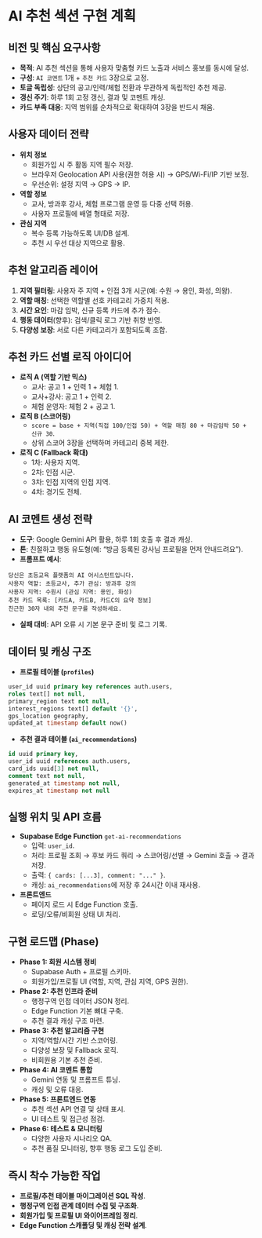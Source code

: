 # AI 추천 섹션 구현 계획

## 비전 및 핵심 요구사항
- **목적**: AI 추천 섹션을 통해 사용자 맞춤형 카드 노출과 서비스 홍보를 동시에 달성.
- **구성**: `AI 코멘트` 1개 + `추천 카드` 3장으로 고정.
- **토글 독립성**: 상단의 공고/인력/체험 전환과 무관하게 독립적인 추천 제공.
- **갱신 주기**: 하루 1회 고정 갱신, 결과 및 코멘트 캐싱.
- **카드 부족 대응**: 지역 범위를 순차적으로 확대하여 3장을 반드시 채움.

## 사용자 데이터 전략
- **위치 정보**
  - 회원가입 시 주 활동 지역 필수 저장.
  - 브라우저 Geolocation API 사용(권한 허용 시) → GPS/Wi-Fi/IP 기반 보정.
  - 우선순위: 설정 지역 → GPS → IP.
- **역할 정보**
  - 교사, 방과후 강사, 체험 프로그램 운영 등 다중 선택 허용.
  - 사용자 프로필에 배열 형태로 저장.
- **관심 지역**
  - 복수 등록 가능하도록 UI/DB 설계.
  - 추천 시 우선 대상 지역으로 활용.

## 추천 알고리즘 레이어
1. **지역 필터링**: 사용자 주 지역 + 인접 3개 시군(예: 수원 → 용인, 화성, 의왕).
2. **역할 매칭**: 선택한 역할별 선호 카테고리 가중치 적용.
3. **시간 요인**: 마감 임박, 신규 등록 카드에 추가 점수.
4. **행동 데이터**(향후): 검색/클릭 로그 기반 취향 반영.
5. **다양성 보장**: 서로 다른 카테고리가 포함되도록 조합.

## 추천 카드 선별 로직 아이디어
- **로직 A (역할 기반 믹스)**
  - 교사: 공고 1 + 인력 1 + 체험 1.
  - 교사+강사: 공고 1 + 인력 2.
  - 체험 운영자: 체험 2 + 공고 1.
- **로직 B (스코어링)**
  - `score = base + 지역(직접 100/인접 50) + 역할 매칭 80 + 마감임박 50 + 신규 30`.
  - 상위 스코어 3장을 선택하며 카테고리 중복 제한.
- **로직 C (Fallback 확대)**
  - 1차: 사용자 지역.
  - 2차: 인접 시군.
  - 3차: 인접 지역의 인접 지역.
  - 4차: 경기도 전체.

## AI 코멘트 생성 전략
- **도구**: Google Gemini API 활용, 하루 1회 호출 후 결과 캐싱.
- **톤**: 친절하고 행동 유도형(예: “방금 등록된 강사님 프로필을 먼저 안내드려요”).
- **프롬프트 예시**:
```text
당신은 초등교육 플랫폼의 AI 어시스턴트입니다.
사용자 역할: 초등교사, 추가 관심: 방과후 강의
사용자 지역: 수원시 (관심 지역: 용인, 화성)
추천 카드 목록: [카드A, 카드B, 카드C의 요약 정보]
친근한 30자 내외 추천 문구를 작성하세요.
```
- **실패 대비**: API 오류 시 기본 문구 준비 및 로그 기록.

## 데이터 및 캐싱 구조
- **프로필 테이블 (`profiles`)**
```sql
user_id uuid primary key references auth.users,
roles text[] not null,
primary_region text not null,
interest_regions text[] default '{}',
gps_location geography,
updated_at timestamp default now()
```
- **추천 결과 테이블 (`ai_recommendations`)**
```sql
id uuid primary key,
user_id uuid references auth.users,
card_ids uuid[3] not null,
comment text not null,
generated_at timestamp not null,
expires_at timestamp not null
```

## 실행 위치 및 API 흐름
- **Supabase Edge Function** `get-ai-recommendations`
  - 입력: `user_id`.
  - 처리: 프로필 조회 → 후보 카드 쿼리 → 스코어링/선별 → Gemini 호출 → 결과 저장.
  - 출력: `{ cards: [...3], comment: "..." }`.
  - 캐싱: `ai_recommendations`에 저장 후 24시간 이내 재사용.
- **프론트엔드**
  - 페이지 로드 시 Edge Function 호출.
  - 로딩/오류/비회원 상태 UI 처리.

## 구현 로드맵 (Phase)
- **Phase 1: 회원 시스템 정비**
  - Supabase Auth + 프로필 스키마.
  - 회원가입/프로필 UI (역할, 지역, 관심 지역, GPS 권한).
- **Phase 2: 추천 인프라 준비**
  - 행정구역 인접 데이터 JSON 정리.
  - Edge Function 기본 뼈대 구축.
  - 추천 결과 캐싱 구조 마련.
- **Phase 3: 추천 알고리즘 구현**
  - 지역/역할/시간 기반 스코어링.
  - 다양성 보장 및 Fallback 로직.
  - 비회원용 기본 추천 준비.
- **Phase 4: AI 코멘트 통합**
  - Gemini 연동 및 프롬프트 튜닝.
  - 캐싱 및 오류 대응.
- **Phase 5: 프론트엔드 연동**
  - 추천 섹션 API 연결 및 상태 표시.
  - UI 테스트 및 접근성 점검.
- **Phase 6: 테스트 & 모니터링**
  - 다양한 사용자 시나리오 QA.
  - 추천 품질 모니터링, 향후 행동 로그 도입 준비.

## 즉시 착수 가능한 작업
- **프로필/추천 테이블 마이그레이션 SQL 작성**.
- **행정구역 인접 관계 데이터 수집 및 구조화**.
- **회원가입 및 프로필 UI 와이어프레임 정리**.
- **Edge Function 스캐폴딩 및 캐싱 전략 설계**.

